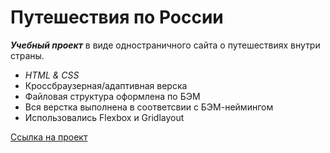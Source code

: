 # Путешествия по России
 ***Учебный проект*** в виде одностраничного сайта о путешествиях внутри страны.
 * _HTML & CSS_
 * Кроссбраузерная/адаптивная верска
 * Файловая структура оформлена по БЭМ
 * Вся верстка выполнена в соответсвии с БЭМ-неймингом
 * Использовались Flexbox и Gridlayout

 
[Ссылка на проект](https://otomivetra.github.io/russian-travel/)